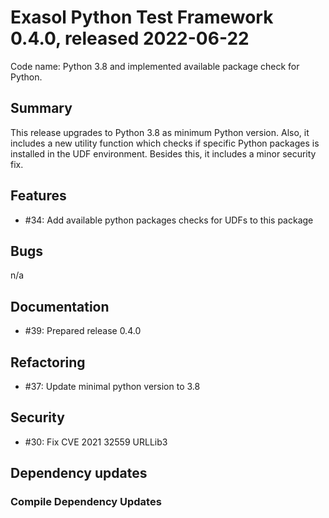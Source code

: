 # Exasol Python Test Framework 0.4.0, released 2022-06-22
 
Code name: Python 3.8 and implemented available package check for Python.

## Summary

This release upgrades to Python 3.8 as minimum Python version. Also, it includes a new utility function which checks if specific Python packages is installed in the UDF environment.
Besides this, it includes a minor security fix.

## Features

 - #34: Add available python packages checks for UDFs to this package

## Bugs

 n/a

## Documentation

- #39: Prepared release 0.4.0

## Refactoring

 - #37: Update minimal python version to 3.8

## Security

 - #30: Fix CVE 2021 32559 URLLib3

## Dependency updates

### Compile Dependency Updates
